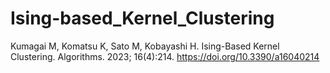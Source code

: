# Ising-based_Kernel_Clustering
Kumagai M, Komatsu K, Sato M, Kobayashi H. Ising-Based Kernel Clustering. Algorithms. 2023; 16(4):214. https://doi.org/10.3390/a16040214
